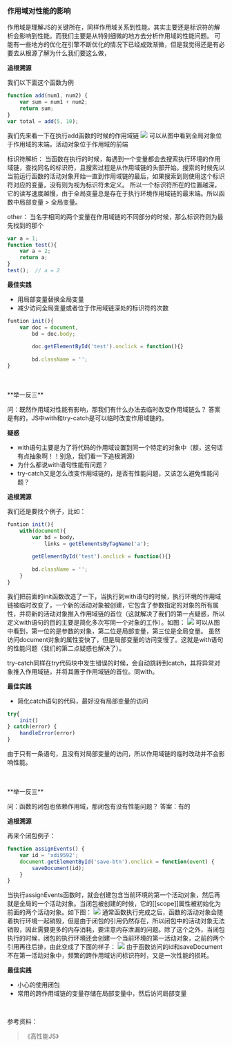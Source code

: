 ### 作用域对性能的影响
作用域是理解JS的关键所在，同样作用域关系到性能。其实主要还是标识符的解析会影响到性能。而我们主要是从特别细微的地方去分析作用域的性能问题。
可能有一些地方的优化在引擎不断优化的情况下已经成效渐微，但是我觉得还是有必要去从根源了解为什么我们要这么做，

**追根溯源**

我们以下面这个函数为例

```javascript
function add(num1, num2) {
    var sum = num1 + num2;
    return sum;
}
var total = add(5, 10);
```
我们先来看一下在执行add函数的时候的作用域链
![](https://ws1.sinaimg.cn/large/006FubJZgy1fnol12ro3vj30db08daeh.jpg)
可以从图中看到全局对象位于作用域的末端，活动对象位于作用域的前端

标识符解析：
当函数在执行的时候，每遇到一个变量都会去搜索执行环境的作用域链，查找同名的标识符，且搜索过程是从作用域链的头部开始。搜索的时候先以当前运行函数的活动对象开始一直到作用域链的最后，如果搜索到则使用这个标识符对应的变量，没有则为视为标识符未定义。
所以一个标识符所在的位置越深，它的读写速度越慢，由于全局变量总是存在于执行环境作用域链的最末端。所以函数中局部变量 > 全局变量。

other：
当名字相同的两个变量在作用域链的不同部分的时候，那么标识符则为最先找到的那个
```javascript
var a = 1;
function test(){
    var a = 2;
    return a;
}
test();  // a = 2
```

**最佳实践**

* 用局部变量替换全局变量
* 减少访问全局变量或者位于作用域链深处的标识符的次数
```javascript
funtion init(){
    var doc = document,
        bd = doc.body;
        
        doc.getElementById('test').onclick = function(){}
        
        bd.className = '';
}
```

</br>
</br>
**举一反三**

问：既然作用域对性能有影响，那我们有什么办法去临时改变作用域链么？
答案是有的，JS中with和try-catch是可以临时改变作用域链的。

**疑惑**

* with语句主要是为了将代码的作用域设置到同一个特定的对象中（额，这句话有点抽象啊！！别急，我们看一下追根溯源）
* 为什么都说with语句性能有问题？
* try-catch又是怎么改变作用域链的，是否有性能问题，又该怎么避免性能问题？

**追根溯源**

我们还是要找个例子，比如：
```javascript
funtion init(){
    with(document){
        var bd = body，
            links = getElementsByTagName('a');
        
        getElementById('test').onclick = function(){}
        
        bd.className = '';
    }
}
```
我们把前面的init函数改造了一下，当执行到with语句的时候，执行环境的作用域链被临时改变了，一个新的活动对象被创建，它包含了参数指定的对象的所有属性，并将新的活动对象推入作用域链的首位（这就解决了我们的第一点疑惑，所以定义with语句的目的主要是简化多次写同一个对象的工作）。如图：
![](https://ws1.sinaimg.cn/large/006FubJZgy1fnon0y60euj30c60a1wig.jpg)
可以从图中看到，第一位的是参数的对象，第二位是局部变量，第三位是全局变量。
虽然访问document对象的属性变快了，但是局部变量的访问变慢了。这就是with语句的性能问题（我们的第二点疑惑也解决了）。

try-catch同样在try代码块中发生错误的时候，会自动跳转到catch，其将异常对象推入作用域链，并将其置于作用域链的首位。同with。

**最佳实践**

* 简化catch语句的代码，最好没有局部变量的访问
```javascript
try{
    init()
} catch(error) {
    handleError(error)
}
```
由于只有一条语句，且没有对局部变量的访问，所以作用域链的临时改动并不会影响性能。

</br>
</br>
**举一反三**

问：函数的闭包也依赖作用域，那闭包有没有性能问题？
答案：有的

**追根溯源**

再来个闭包例子：
```javascript
function assignEvents() {
    var id = 'xdi9592';
    document.getElementById('save-btn').onclick = function(event) {
        saveDocument(id);
    }
}
```
当执行assignEvents函数时，就会创建包含当前环境的第一个活动对象，然后再就是全局的一个活动对象。当闭包被创建的时候，它的[[scope]]属性被初始化为前面的两个活动对象。如下图：
![](https://ws1.sinaimg.cn/large/006FubJZgy1fo1dk3r7brj30du07z42k.jpg)
通常函数执行完成之后，函数的活动对象会随着执行环境一起销毁，但是由于闭包的引用仍然存在，所以闭包中的活动对象无法销毁，因此需要更多的内存消耗，要注意内存泄漏的问题。除了这个之外，当闭包执行的时候，闭包的执行环境还会创建一个当前环境的第一活动对象，之前的两个引用再往后排，由此变成了下面的样子：
![](https://ws1.sinaimg.cn/large/006FubJZgy1fo1dqn9d8nj30ds09zdkl.jpg)
由于函数访问的id和saveDocument不在第一活动对象中，频繁的跨作用域访问标识符时，又是一次性能的损耗。

**最佳实践**

* 小心的使用闭包
* 常用的跨作用域链的变量存储在局部变量中，然后访问局部变量


<br>

参考资料：

> 《高性能JS》